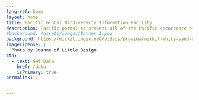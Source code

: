 ```yaml
---
lang-ref: home
layout: home
title: Pacific Global Biodiversity Information Facility
description: Pacific portal to present all of the Pacific occurrence biodiversity data available on GBIF.
#background: /assets/images/Banner_1.png
background: https://mixkit.imgix.net/videos/preview/mixkit-white-sand-beach-and-palm-trees-1564-0.jpg?w=1200&h=630&fit=crop
imageLicense: |
  Photo by Joanne of Little Design
cta:
  - text: Get Data
    href: /data
    isPrimary: true
permalink: /


---
```




